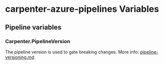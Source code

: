# carpenter-azure-pipelines Variables

## Pipeline variables

### Carpenter.PipelineVersion

The pipeline version is used to gate breaking changes. More info: [pipeline-versioning.md](pipeline-versioning.md)